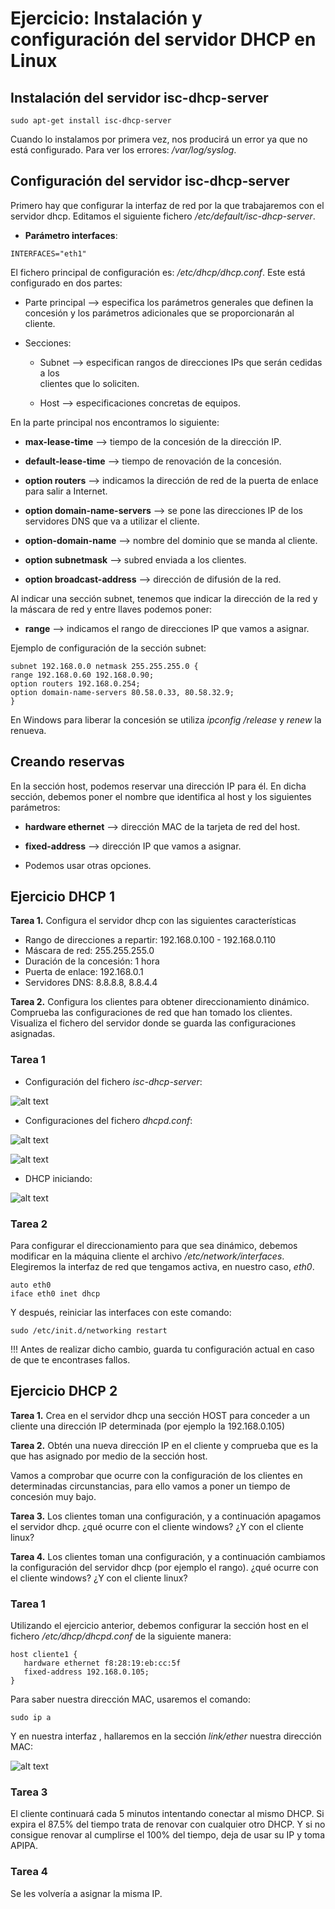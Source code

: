 # Ejercicio: Instalación y configuración del servidor DHCP en Linux


## Instalación del servidor isc-dhcp-server

```sudo apt-get install isc-dhcp-server```

Cuando lo instalamos por primera vez, nos producirá un error ya que no está 
configurado. Para ver los errores: _/var/log/syslog_.


## Configuración del servidor isc-dhcp-server

Primero hay que configurar la interfaz de red por la que trabajaremos con el
servidor dhcp. Editamos el siguiente fichero _/etc/default/isc-dhcp-server_.

* **Parámetro interfaces**:

```INTERFACES="eth1"```

El fichero principal de configuración es: _/etc/dhcp/dhcp.conf_. Este está
configurado en dos partes:

* Parte principal --> especifica los parámetros generales que definen la 
concesión y los parámetros adicionales que se proporcionarán al cliente.

* Secciones:  

   * Subnet --> especifican rangos de direcciones IPs que serán cedidas a los  
		clientes que lo soliciten.  

   * Host --> especificaciones concretas de equipos.  

En la parte principal nos encontramos lo siguiente:

* **max-lease-time** --> tiempo de la concesión de la dirección IP.

* **default-lease-time** --> tiempo de renovación de la concesión.

* **option routers** --> indicamos la dirección de red de la puerta de enlace 
para salir a Internet.

* **option domain-name-servers** --> se pone las direcciones IP de los 
servidores DNS que va a utilizar el cliente.

* **option-domain-name** --> nombre del dominio que se manda al cliente.

* **option subnetmask** --> subred enviada a los clientes.

* **option broadcast-address** --> dirección de difusión de la red.

Al indicar una sección subnet, tenemos que indicar la dirección de la red y la
máscara de red y entre llaves podemos poner:

* **range** --> indicamos el rango de direcciones IP que vamos a asignar.

Ejemplo de configuración de la sección subnet:

```
subnet 192.168.0.0 netmask 255.255.255.0 {  
range 192.168.0.60 192.168.0.90;  
option routers 192.168.0.254;  
option domain-name-servers 80.58.0.33, 80.58.32.9;  
}  
```

En Windows para liberar la concesión se utiliza _ipconfig /release_ y _renew_
la renueva.

## Creando reservas

En la sección host, podemos reservar una dirección IP para él. En dicha 
sección, debemos poner el nombre que identifica al host y los siguientes 
parámetros:

* **hardware ethernet** --> dirección MAC de la tarjeta de red del host.

* **fixed-address** --> dirección IP que vamos a asignar.

* Podemos usar otras opciones.

## Ejercicio DHCP 1

**Tarea 1.** Configura el servidor dhcp con las siguientes características
   
 * Rango de direcciones a repartir: 192.168.0.100 - 192.168.0.110
 * Máscara de red: 255.255.255.0
 * Duración de la concesión: 1 hora
 * Puerta de enlace: 192.168.0.1
 * Servidores DNS: 8.8.8.8, 8.8.4.4

**Tarea 2.** Configura los clientes para obtener direccionamiento dinámico. 
Comprueba las configuraciones de red que han tomado los clientes. 
Visualiza el fichero del servidor donde se guarda las configuraciones asignadas.


### Tarea 1

* Configuración del fichero _isc-dhcp-server_:

![alt text](../Imágenes/iscdhcpserver.png)

* Configuraciones del fichero _dhcpd.conf_:

![alt text](../Imágenes/dhcpconf1.png)

![alt text](../Imágenes/dhcpconf2.png)

* DHCP iniciando:

![alt text](../Imágenes/dhcpstart.png)

### Tarea 2

Para configurar el direccionamiento para que sea dinámico, debemos modificar en 
la máquina cliente el archivo _/etc/network/interfaces_. Elegiremos la interfaz
de red que tengamos activa, en nuestro caso, _eth0_.


```
auto eth0
iface eth0 inet dhcp
```

Y después, reiniciar las interfaces con este comando:

```sudo /etc/init.d/networking restart```

!!! Antes de realizar dicho cambio, guarda tu configuración actual en caso de
que te encontrases fallos. 


## Ejercicio DHCP 2


**Tarea 1.** Crea en el servidor dhcp una sección HOST para conceder a un 
cliente una dirección IP determinada (por ejemplo la 192.168.0.105)
    
**Tarea 2.** Obtén una nueva dirección IP en el cliente y comprueba que 
es la que has asignado por medio de la sección host.

Vamos a comprobar que ocurre con la configuración de los clientes en determinadas circunstancias, para ello vamos a poner un tiempo de 
concesión muy bajo.

**Tarea 3.** Los clientes toman una configuración, y a continuación apagamos 
el servidor dhcp. ¿qué ocurre con el cliente windows? ¿Y con el cliente linux?
    
**Tarea 4.** Los clientes toman una configuración, y a continuación cambiamos 
la configuración del servidor dhcp (por ejemplo el rango). 
¿qué ocurre con el cliente windows? ¿Y con el cliente linux?


### Tarea 1

Utilizando el ejercicio anterior, debemos configurar la sección host en el
fichero _/etc/dhcp/dhcpd.conf_ de la siguiente manera:

```
host cliente1 {
   hardware ethernet f8:28:19:eb:cc:5f
   fixed-address 192.168.0.105;
}
```

Para saber nuestra dirección MAC, usaremos el comando:

```sudo ip a```

Y en nuestra interfaz , hallaremos en la sección _link/ether_ nuestra dirección
MAC:

![alt text](../Imágenes/MAC.png)


### Tarea 3


El cliente continuará cada 5 minutos intentando conectar al mismo DHCP. Si
expira el 87.5% del tiempo trata de renovar con cualquier otro DHCP. Y si no
consigue renovar al cumplirse el 100% del tiempo, deja de usar su IP y toma 
APIPA.


### Tarea 4

Se les volvería a asignar la misma IP.
